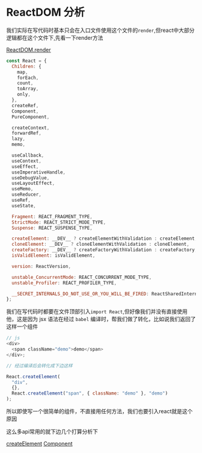 # ReactDOM 分析

我们实际在写代码时基本只会在入口文件使用这个文件的`render`,但react中大部分逻辑都在这个文件下,先看一下render方法

[ReactDOM.render](render.md)
```js
const React = {
  Children: {
    map,
    forEach,
    count,
    toArray,
    only,
  },
  createRef,
  Component,
  PureComponent,

  createContext,
  forwardRef,
  lazy,
  memo,

  useCallback,
  useContext,
  useEffect,
  useImperativeHandle,
  useDebugValue,
  useLayoutEffect,
  useMemo,
  useReducer,
  useRef,
  useState,

  Fragment: REACT_FRAGMENT_TYPE,
  StrictMode: REACT_STRICT_MODE_TYPE,
  Suspense: REACT_SUSPENSE_TYPE,

  createElement: __DEV__ ? createElementWithValidation : createElement,
  cloneElement: __DEV__ ? cloneElementWithValidation : cloneElement,
  createFactory: __DEV__ ? createFactoryWithValidation : createFactory,
  isValidElement: isValidElement,

  version: ReactVersion,

  unstable_ConcurrentMode: REACT_CONCURRENT_MODE_TYPE,
  unstable_Profiler: REACT_PROFILER_TYPE,

  __SECRET_INTERNALS_DO_NOT_USE_OR_YOU_WILL_BE_FIRED: ReactSharedInternals,
};
```

我们在写代码时都要在文件顶部引入`import React`,但好像我们并没有直接使用他，这是因为 jsx 语法在经过 `babel` 编译时，帮我们做了转化，比如说我们返回了这样一个组件

```javascript
// js
<div>
  <span className="demo">demo</span>
</div>;

// 经过编译后会转化成下边这样

React.createElement(
  "div",
  {},
  React.createElement("span", { className: "demo" }, "demo")
);
```

所以即使写一个很简单的组件，不直接用任何方法，我们也要引入react就是这个原因

这么多api常用的就下边几个打算分析下

[createElement](createElement.md)
[Component](Component.md)


